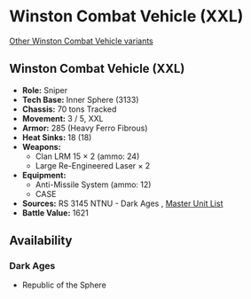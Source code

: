 # Winston Combat Vehicle (XXL) 

[Other Winston Combat Vehicle variants](../winston_combat_vehicle.md) 

## Winston Combat Vehicle (XXL) 

- **Role:** Sniper 
- **Tech Base:** Inner Sphere (3133) 
- **Chassis:** 70 tons Tracked 
- **Movement:** 3 / 5, XXL 
- **Armor:** 285 (Heavy Ferro Fibrous) 
- **Heat Sinks:** 18 (18) 
- **Weapons:** 
  - Clan LRM 15 × 2 (ammo: 24) 
  - Large Re-Engineered Laser × 2 
- **Equipment:** 
  - Anti-Missile System (ammo: 12) 
  - CASE 
- **Sources:** RS 3145 NTNU - Dark Ages , [Master Unit List](http://masterunitlist.info/Unit/Details/6800/winston-combat-vehicle-xxl) 
- **Battle Value:** 1621 

## Availability 

### Dark Ages 

- Republic of the Sphere 

